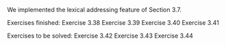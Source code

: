 We implemented the lexical addressing feature of Section 3.7.


Exercises finished:
    Exercise 3.38
    Exercise 3.39
    Exercise 3.40
    Exercise 3.41

Exercises to be solved:
    Exercise 3.42
    Exercise 3.43
    Exercise 3.44
    